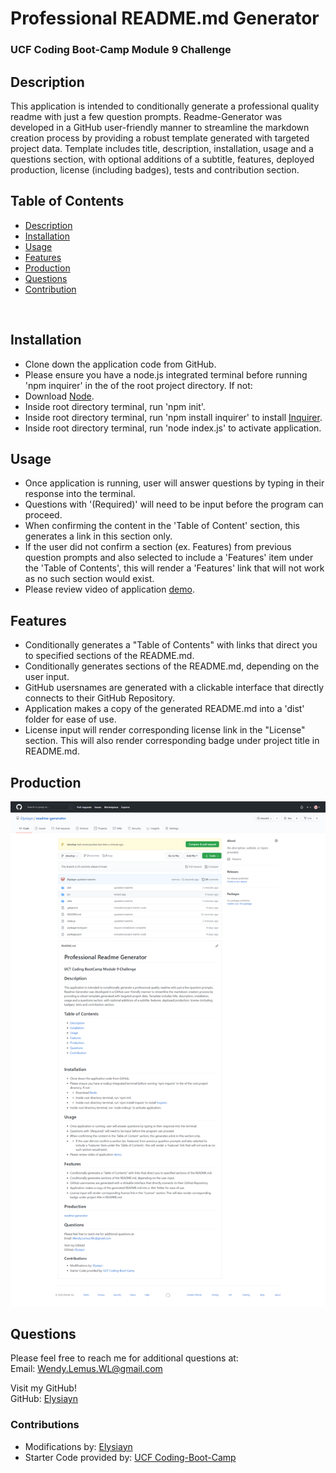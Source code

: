 # Professional README.md Generator

### UCF Coding Boot-Camp Module 9 Challenge

## Description

This application is intended to conditionally generate a professional quality readme with just a few question prompts. Readme-Generator was developed in a GitHub user-friendly manner to streamline the markdown creation process by providing a robust template generated with targeted project data. Template includes title, description, installation, usage and a questions section, with optional additions of a subtitle, features, deployed production, license (including badges), tests and contribution section. 

## Table of Contents

- [Description](#Description)
- [Installation](#Installation)
- [Usage](#Usage)
- [Features](#Features)
- [Production](#Production)
- [Questions](#Questions)
- [Contribution](#Contribution)

<br>

## Installation

- Clone down the application code from GitHub.
- Please ensure you have a node.js integrated terminal before running 'npm inquirer' in the of the root project directory. If not:
- Download [Node](https://nodejs.org/en/).
- Inside root directory terminal, run 'npm init'.
- Inside root directory terminal, run 'npm install inquirer' to install [Inquirer](https://www.npmjs.com/package/inquirer#installation).
- Inside root directory terminal, run 'node index.js' to activate application.

## Usage

- Once application is running, user will answer questions by typing in their response into the terminal.
- Questions with '(Required)' will need to be input before the program can proceed.
- When confirming the content in the 'Table of Content' section, this generates a link in this section only.
- If the user did not confirm a section (ex. Features) from previous question prompts and also selected to include a 'Features' item under the 'Table of Contents', this will render a 'Features' link that will not work as no such section would exist.
- Please review video of application [demo](https://youtu.be/jZtH6FnvjPU).

## Features

- Conditionally generates a "Table of Contents" with links that direct you to specified sections of the README.md.
- Conditionally generates sections of the README.md, depending on the user input.
- GitHub usersnames are generated with a clickable interface that directly connects to their GitHub Repository.
- Application makes a copy of the generated README.md into a 'dist' folder for ease of use.
- License input will render corresponding license link in the "License" section. This will also render corresponding badge under project title in README.md.

## Production

[![readme-generator](utils/images/screenshot.png)](https://github.com/Elysiayn/readme-generator)

## Questions

Please feel free to reach me for additional questions at:
<br>
Email: Wendy.Lemus.WL@gmail.com

Visit my GitHub!
<br>
GitHub: [Elysiayn](https://github.com/Elysiayn)

### Contributions

- Modifications by: [Elysiayn](https://github.com/Elysiayn)
- Starter Code provided by: [UCF Coding-Boot-Camp](https://github.com/coding-boot-camp)
